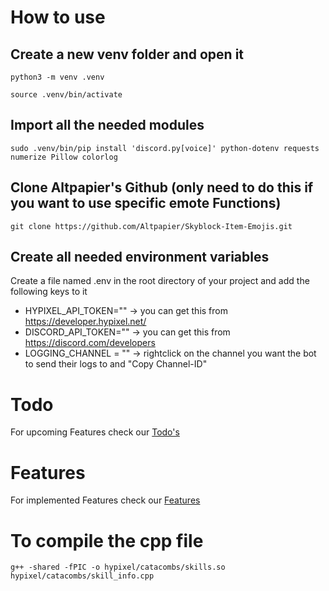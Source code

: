 # How to use


## Create a new venv folder and open it 
```
python3 -m venv .venv
```
```
source .venv/bin/activate
```

## Import all the needed modules
```
sudo .venv/bin/pip install 'discord.py[voice]' python-dotenv requests numerize Pillow colorlog

```

## Clone Altpapier's Github (only need to do this if you want to use specific emote Functions)
```
git clone https://github.com/Altpapier/Skyblock-Item-Emojis.git
```

## Create all needed environment variables
Create a file named .env in the root directory of your project and add the following keys to it

- HYPIXEL_API_TOKEN="" -> you can get this from https://developer.hypixel.net/
- DISCORD_API_TOKEN="" -> you can get this from https://discord.com/developers
- LOGGING_CHANNEL = "" -> rightclick on the channel you want the bot to send their logs to and "Copy Channel-ID"

# Todo 
For upcoming Features check our [Todo's](https://github.com/L3xtor/Skybot/blob/main/git/TODO.md)

# Features 
For implemented Features check our [Features](https://github.com/L3xtor/Skybot/blob/main/git/FEATURES.md)

# To compile the cpp file
```
g++ -shared -fPIC -o hypixel/catacombs/skills.so hypixel/catacombs/skill_info.cpp
```